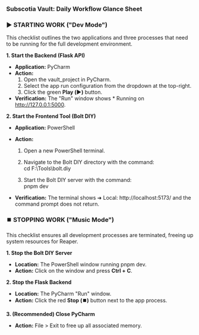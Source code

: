### **Subscotia Vault: Daily Workflow Glance Sheet**

### **▶️ STARTING WORK ("Dev Mode")**

This checklist outlines the two applications and three processes that need to be running for the full development environment.

**1\. Start the Backend (Flask API)**

* **Application:** PyCharm  
* **Action:**  
  1. Open the vault\_project in PyCharm.  
  2. Select the app run configuration from the dropdown at the top-right.  
  3. Click the green **Play (▶️)** button.  
* **Verification:** The "Run" window shows \* Running on http://127.0.0.1:5000.

**2\. Start the Frontend Tool (Bolt DIY)**

* **Application:** PowerShell  
* **Action:**  
  1. Open a new PowerShell terminal.  
  2. Navigate to the Bolt DIY directory with the command:  
     cd F:\Tools\bolt.diy

  3. Start the Bolt DIY server with the command:  
     pnpm dev

* **Verification:** The terminal shows ➜ Local: http://localhost:5173/ and the command prompt does not return.


### **⏹️ STOPPING WORK ("Music Mode")**

This checklist ensures all development processes are terminated, freeing up system resources for Reaper.

**1\. Stop the Bolt DIY Server**

* **Location:** The PowerShell window running pnpm dev.  
* **Action:** Click on the window and press **Ctrl \+ C**.

**2\. Stop the Flask Backend**

* **Location:** The PyCharm "Run" window.  
* **Action:** Click the red **Stop (⏹️)** button next to the app process.


**3\. (Recommended) Close PyCharm**

* **Action:** File \> Exit to free up all associated memory.
